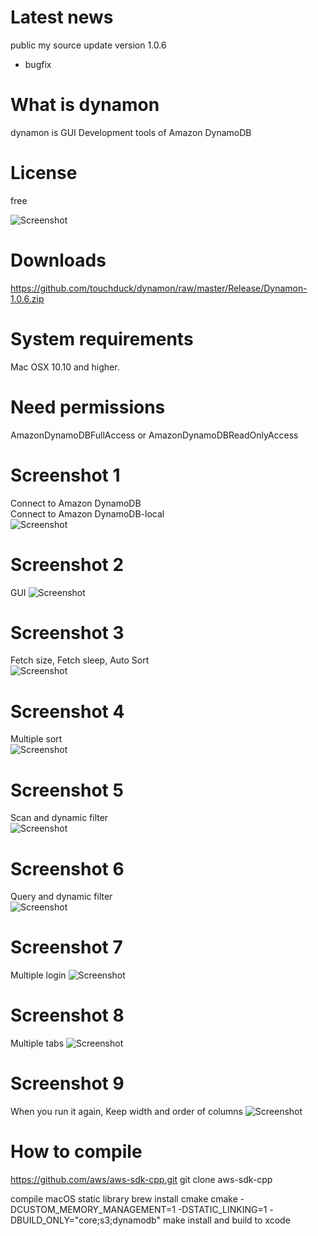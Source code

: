 # Latest news
public my source
update version 1.0.6
- bugfix

# What is dynamon
dynamon is GUI Development tools of Amazon DynamoDB

# License
free

![Screenshot](Screenshots/dynamon.png)

# Downloads
https://github.com/touchduck/dynamon/raw/master/Release/Dynamon-1.0.6.zip  

# System requirements  
Mac OSX 10.10 and higher.
  
# Need permissions  
AmazonDynamoDBFullAccess or AmazonDynamoDBReadOnlyAccess  

# Screenshot 1
Connect to Amazon DynamoDB  
Connect to Amazon DynamoDB-local  
![Screenshot](Screenshots/shot1.png)  

# Screenshot 2
GUI
![Screenshot](Screenshots/shot2.png)  
  
# Screenshot 3
Fetch size, Fetch sleep, Auto Sort  
![Screenshot](Screenshots/shot3.png)  
  
# Screenshot 4
Multiple sort  
![Screenshot](Screenshots/shot4.png)  
  
# Screenshot 5
Scan and dynamic filter  
![Screenshot](Screenshots/shot5.png)  
  
# Screenshot 6
Query and dynamic filter  
![Screenshot](Screenshots/shot6.png)  

# Screenshot 7
Multiple login
![Screenshot](Screenshots/shot7.png)

# Screenshot 8
Multiple tabs
![Screenshot](Screenshots/shot8.png)

# Screenshot 9
When you run it again, Keep width and order of columns
![Screenshot](Screenshots/shot9.png)


# How to compile

https://github.com/aws/aws-sdk-cpp.git
git clone aws-sdk-cpp

compile macOS static library
brew install cmake
cmake -DCUSTOM_MEMORY_MANAGEMENT=1 -DSTATIC_LINKING=1 -DBUILD_ONLY="core;s3;dynamodb"
make install
and build to xcode

